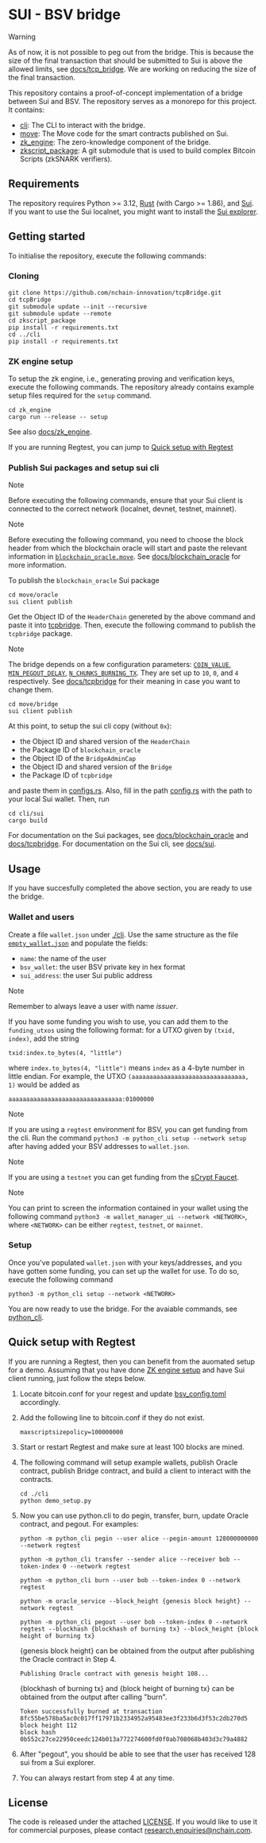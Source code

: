 # SUI - BSV bridge

> [!WARNING]
> As of now, it is not possible to peg out from the bridge. This is because the size of the final transaction that should be submitted to Sui is above the allowed limits, see [docs/tcp_bridge](./docs/tcpbridge.md). We are working on reducing the size of the final transaction.


This repository contains a proof-of-concept implementation of a bridge between Sui and BSV.
The repository serves as a monorepo for this project.
It contains:
- [cli](./cli/): The CLI to interact with the bridge.
- [move](./move/): The Move code for the smart contracts published on Sui.
- [zk_engine](./zk_engine/): The zero-knowledge component of the bridge.
- [zkscript_package](./zkscript_package/): A git submodule that is used to build complex Bitcoin Scripts (zkSNARK verifiers).

## Requirements

The repository requires Python >= 3.12, [Rust](https://www.rust-lang.org/tools/install) (with Cargo >= 1.86), and [Sui](https://docs.sui.io/guides/developer/getting-started).
If you want to use the Sui localnet, you might want to install the [Sui explorer](https://github.com/suiware/sui-explorer).

## Getting started

To initialise the repository, execute the following commands:

### Cloning
```
git clone https://github.com/nchain-innovation/tcpBridge.git
cd tcpBridge
git submodule update --init --recursive
git submodule update --remote
cd zkscript_package
pip install -r requirements.txt
cd ../cli
pip install -r requirements.txt
```

### ZK engine setup

To setup the zk engine, i.e., generating proving and verification keys, execute the following commands.
The repository already contains example setup files required for the `setup` command.

```
cd zk_engine
cargo run --release -- setup
```

See also [docs/zk_engine](./docs/zk_engine.md). 

If you are running Regtest, you can jump to [Quick setup with Regtest](#quick-setup-with-regtest)


### Publish Sui packages and setup sui cli

> [!NOTE]
> Before executing the following commands, ensure that your Sui client is connected to the correct network (localnet, devnet, testnet, mainnet).

> [!NOTE]
> Before executing the following command, you need to choose the block header from which the blockchain oracle will start and paste the relevant information in [`blockchain_oracle.move`](./move/oracle/sources/blockchain_oracle.move). See [docs/blockchain_oracle](./docs/blockchain_oracle.md) for more information.

To publish the `blockchain_oracle` Sui package

```
cd move/oracle
sui client publish
```

Get the Object ID of the `HeaderChain` genereted by the above command and paste it into [tcpbridge](./move/bridge/sources/tcpbridge.move#L34).
Then, execute the following command to publish the `tcpbridge` package.

> [!NOTE]
> The bridge depends on a few configuration parameters: [`COIN_VALUE`](./move/bridge/sources/backed_pool.move#L21), [`MIN_PEGOUT_DELAY`](./move/bridge/sources/backed_pool.move#L22), [`N_CHUNKS_BURNING_TX`](./move/bridge/sources/backed_pool.move#L23). They are set up to `10`, `0`, and `4` respectively. See [docs/tcpbridge](./docs/tcpbridge.md) for their meaning in case you want to change them.


```
cd move/bridge
sui client publish
```

At this point, to setup the sui cli copy (without `0x`):

- the Object ID and shared version of the `HeaderChain`
- the Package ID of `blockchain_oracle`
- the Object ID of the `BridgeAdminCap`
- the Object ID and shared version of the `Bridge`
- the Package ID of `tcpbridge`

and paste them in [configs.rs](./cli/sui/src/configs.rs).
Also, fill in the path [config.rs](./cli/sui/src/configs.rs#L36) with the path to your local Sui wallet.
Then, run

```
cd cli/sui
cargo build
```

For documentation on the Sui packages, see [docs/blockchain_oracle](./docs/blockchain_oracle.md) and [docs/tcpbridge](./docs/tcpbridge.md).
For documentation on the Sui cli, see [docs/sui](./docs/sui.md).

## Usage

If you have succesfully completed the above section, you are ready to use the bridge.

### Wallet and users

Create a file `wallet.json` under [./cli](./cli/).
Use the same structure as the file [`empty_wallet.json`](./cli/empty_wallet.json) and populate the fields:
- `name`: the name of the user
- `bsv_wallet`: the user BSV private key in hex format
- `sui_address`: the user Sui public address

> [!NOTE]
> Remember to always leave a user with name _issuer_.

If you have some funding you wish to use, you can add them to the `funding_utxos` using the following format: for a UTXO given by `(txid, index)`, add the string

```
txid:index.to_bytes(4, "little")
```

where `index.to_bytes(4, "little")` means `index` as a 4-byte number in little endian.
For example, the UTXO `(aaaaaaaaaaaaaaaaaaaaaaaaaaaaaaaa, 1)` would be added as

```
aaaaaaaaaaaaaaaaaaaaaaaaaaaaaaaa:01000000
```

> [!NOTE]
> If you are using a `regtest` environment for BSV, you can get funding from the cli. Run the command `python3 -m python_cli setup --network setup` after having added your BSV addresses to `wallet.json`.

> [!NOTE]
> If you are using a `testnet` you can get funding from the [sCrypt Faucet](https://scrypt.io/faucet).

> [!NOTE]
> You can print to screen the information contained in your wallet using the following command `python3 -m wallet_manager_ui --network <NETWORK>`, where `<NETWORK>` can be either `regtest`, `testnet`, or `mainnet`.

### Setup

Once you've populated `wallet.json` with your keys/addresses, and you have gotten some funding, you can set up the wallet for use.
To do so, execute the following command

```
python3 -m python_cli setup --network <NETWORK>
```

You are now ready to use the bridge.
For the avaiable commands, see [python_cli](./docs/python_cli.md).

## Quick setup with Regtest

If you are running a Regtest, then you can benefit from the auomated setup for a demo. Assuming that you have done [ZK engine setup](#zk-engine-setup) and have Sui client running, just follow the steps below.

1. Locate bitcoin.conf for your regest and update [bsv_config.toml](./cli/bsv_config.toml) accordingly. 

2. Add the following line to bitcoin.conf if they do not exist.
    ```
    maxscriptsizepolicy=100000000
    ```

3. Start or restart Regtest and make sure at least 100 blocks are mined. 

4. The following command will setup example wallets, publish Oracle contract, publish Bridge contract, and build a client to interact with the contracts. 
    ```
    cd ./cli
    python demo_setup.py
    ```
5. Now you can use python.cli to do pegin, transfer, burn, update Oracle contract, and pegout. For examples:
    ```
    python -m python_cli pegin --user alice --pegin-amount 128000000000 --network regtest
    ```
    ```
    python -m python_cli transfer --sender alice --receiver bob --token-index 0 --network regtest
    ```
    ```
    python -m python_cli burn --user bob --token-index 0 --network regtest     
    ```
    ```
    python -m oracle_service --block_height {genesis block height} --network regtest
    ```
    ```
    python -m python_cli pegout --user bob --token-index 0 --network regtest --blockhash {blockhash of burning tx} --block_height {block height of burning tx}
    ```
    {genesis block height} can be obtained from the output after publishing the Oracle contract in Step 4.
    ```
    Publishing Oracle contract with genesis height 108...
    ```
    
    {blockhash of burning tx} and {block height of burning tx} can be obtained from the output after calling "burn".
    ```
    Token successfully burned at transaction 8fc55be578ba5ac0c017ff17971b2334952a95483ee3f233b6d3f53c2db270d5 
    block height 112 
    block hash 0b552c27ce22950ceedc124b013a772274600fd0f0ab708068b403d3c79a4882
    ```

6. After "pegout", you should be able to see that the user has received 128 sui from a Sui explorer.

7. You can always restart from step 4 at any time. 


## License

The code is released under the attached [LICENSE](./LICENSE.txt). If you would like to use it for commercial purposes, please contact <research.enquiries@nchain.com>.

